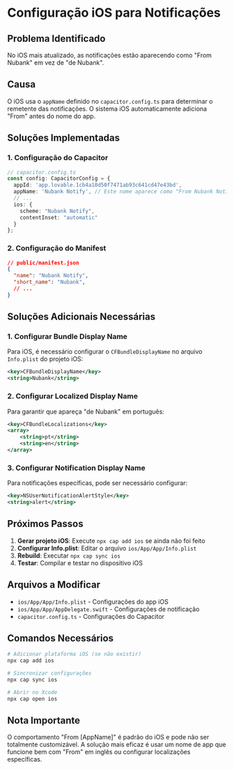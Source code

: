 # Configuração iOS para Notificações

## Problema Identificado
No iOS mais atualizado, as notificações estão aparecendo como "From Nubank" em vez de "de Nubank".

## Causa
O iOS usa o `appName` definido no `capacitor.config.ts` para determinar o remetente das notificações. O sistema iOS automaticamente adiciona "From" antes do nome do app.

## Soluções Implementadas

### 1. Configuração do Capacitor
```typescript
// capacitor.config.ts
const config: CapacitorConfig = {
  appId: 'app.lovable.1cb4a10d50f7471ab93c641cd47e43bd',
  appName: 'Nubank Notify', // Este nome aparece como "From Nubank Notify"
  // ...
  ios: {
    scheme: "Nubank Notify",
    contentInset: "automatic"
  }
};
```

### 2. Configuração do Manifest
```json
// public/manifest.json
{
  "name": "Nubank Notify",
  "short_name": "Nubank",
  // ...
}
```

## Soluções Adicionais Necessárias

### 1. Configurar Bundle Display Name
Para iOS, é necessário configurar o `CFBundleDisplayName` no arquivo `Info.plist` do projeto iOS:

```xml
<key>CFBundleDisplayName</key>
<string>Nubank</string>
```

### 2. Configurar Localized Display Name
Para garantir que apareça "de Nubank" em português:

```xml
<key>CFBundleLocalizations</key>
<array>
    <string>pt</string>
    <string>en</string>
</array>
```

### 3. Configurar Notification Display Name
Para notificações específicas, pode ser necessário configurar:

```xml
<key>NSUserNotificationAlertStyle</key>
<string>alert</string>
```

## Próximos Passos

1. **Gerar projeto iOS**: Execute `npx cap add ios` se ainda não foi feito
2. **Configurar Info.plist**: Editar o arquivo `ios/App/App/Info.plist`
3. **Rebuild**: Executar `npx cap sync ios`
4. **Testar**: Compilar e testar no dispositivo iOS

## Arquivos a Modificar

- `ios/App/App/Info.plist` - Configurações do app iOS
- `ios/App/App/AppDelegate.swift` - Configurações de notificação
- `capacitor.config.ts` - Configurações do Capacitor

## Comandos Necessários

```bash
# Adicionar plataforma iOS (se não existir)
npx cap add ios

# Sincronizar configurações
npx cap sync ios

# Abrir no Xcode
npx cap open ios
```

## Nota Importante
O comportamento "From [AppName]" é padrão do iOS e pode não ser totalmente customizável. A solução mais eficaz é usar um nome de app que funcione bem com "From" em inglês ou configurar localizações específicas.
